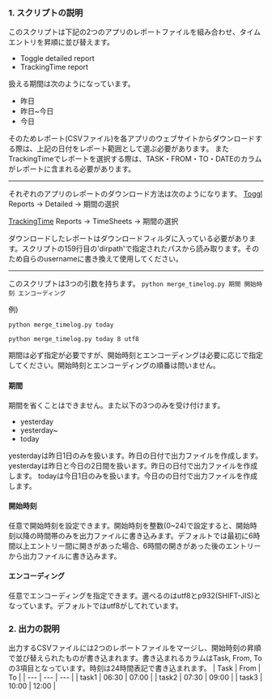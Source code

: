 ### 1. スクリプトの説明
このスクリプトは下記の2つのアプリのレポートファイルを組み合わせ、タイムエントリを昇順に並び替えます。
- Toggle detailed report
- TrackingTime report

扱える期間は次のようになっています。
- 昨日
- 昨日~今日
- 今日

そのためレポート(CSVファイル)を各アプリのウェブサイトからダウンロードする際は、上記の日付をレポート範囲として選ぶ必要があります。
またTrackingTimeでレポートを選択する際は、TASK・FROM・TO・DATEのカラムがレポートに含まれる必要があります。

---

それぞれのアプリのレポートのダウンロード方法は次のようになります。
[Toggl](https://toggl.com)
Reports → Detailed → 期間の選択

[TrackingTime](https://trackingtime.co/)
Reports → TimeSheets → 期間の選択


ダウンロードしたレポートはダウンロードフィルダに入っている必要があります。スクリプトの159行目の'dirpath'で指定されたパスから読み取ります。そのため自らのusernameに書き換えて使用してください。

---

このスクリプトは3つの引数を持ちます。
`python merge_timelog.py 期間 開始時刻 エンコーディング`

例)

`python merge_timelog.py today`

`python merge_timelog.py today 8 utf8`

期間は必ず指定が必要ですが、開始時刻とエンコーディングは必要に応じで指定してください。開始時刻とエンコーディングの順番は問いません。

#### 期間

期間を省くことはできません。また以下の3つのみを受け付けます。
- yesterday
- yesterday~
- today

yesterdayは昨日1日のみを扱います。昨日の日付で出力ファイルを作成します。
yesterdayは昨日と今日の2日間を扱います。昨日の日付で出力ファイルを作成します。
todayは今日1日のみを扱います。今日のの日付で出力ファイルを作成します。

#### 開始時刻

任意で開始時刻を設定できます。開始時刻を整数(0~24)で設定すると、開始時刻以降の時間帯のみを出力ファイルに書き込みます。デフォルトでは最初に6時間以上エントリー間に開きがあった場合、6時間の開きがあった後のエントリーから出力ファイルに書き込みます。

#### エンコーディング

任意でエンコーディングを指定できます。選べるのはutf8とp932(SHIFT-JIS)となっています。デフォルトではutf8がしてれています。

### 2. 出力の説明
出力するCSVファイルには2つのレポートファイルをマージし、開始時刻の昇順で並び替えられたものが書き込まれます。書き込まれるカラムはTask, From, Toの3項目となっています。時刻は24時間表記で書き込まれます。
| Task | From | To |
| --- | --- | --- |
| task1 | 06:30 | 07:00 |
| task2 | 07:30 | 09:00 |
| task3 | 10:00 | 12:00 |
